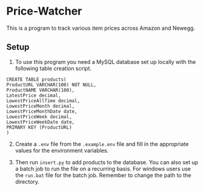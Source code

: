# Price-Watcher

This is a program to track various item prices across Amazon and Newegg.

## Setup

1. To use this program you need a MySQL database set up locally with the following table creation script.

```
CREATE TABLE products(
ProductURL VARCHAR(100) NOT NULL,
ProductNAME VARCHAR(100),
LatestPrice decimal,
LowestPriceAllTime decimal,
LowestPriceMonth decimal,
LowestPriceMonthDate date,
LowestPriceWeek decimal,
LowestPriceWeekDate date,
PRIMARY KEY (ProductURL)
)
```

2. Create a `.env` file from the `.example.env` file and fill in the appropriate values for the environment variables.

3. Then run `insert.py` to add products to the database. You can also set up a batch job to run the file on a recurring basis. For windows users use the `run.bat` file for the batch job. Remember to change the path to the directory.
